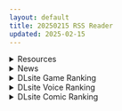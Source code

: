 ```yaml
---
layout: default
title: 20250215 RSS Reader
updated: 2025-02-15
---
```


<details class='content-parent'>
<summary>
Resources
</summary>
<details class='content-child'>
<summary>
<span class='rss-title'> [SLG/官中][200208][Ninetail, Dualtail][补档]VenusBlood FRONTIER International 全CG PC[3.2G/百度] </span> <a class='rss-link' href='https://gmgard.com/gm128620' target='_blank'>&nbsp;</a>
<div class='rss-published'> 🕛 20250214 17:48:39</div>
</summary>
<img src="https://p.inari.site/usr/804/67ac77fe3492f.jpg" /><br /><p>[SLG/官中]VenusBlood FRONTIER International&nbsp;全CG PC[3.2G/百度]</p>
</details>
<details class='content-child'>
<summary>
<span class='rss-title'> [RPG/内嵌机翻][RJ01277734][AVANTGARDE]リボーン・アイランド ~寝取らせプレイと愛のカタチ~ V1.03 全CG PC[2.2G/百度] </span> <a class='rss-link' href='https://gmgard.com/gm128621' target='_blank'>&nbsp;</a>
<div class='rss-published'> 🕛 20250214 17:48:36</div>
</summary>
<img src="https://p.inari.site/usr/804/67af079eb18f1.jpg" /><br /><p>[RPG/内嵌机翻]リボーン・アイランド ～寝取らせプレイと愛のカタチ～ V1.03&nbsp;全CG&nbsp;PC[2.2G/百度]</p>
</details>
<details class='content-child'>
<summary>
<span class='rss-title'> (合集)[Moozzi2&动漫花园&ARIA吧汉化组]水星领航员[S1+S2+S3+OVA+剧场版][1-52][简体外挂][BDrip][1080p][MKV][70.51GB] </span> <a class='rss-link' href='https://gmgard.com/gm128622' target='_blank'>&nbsp;</a>
<div class='rss-published'> 🕛 20250214 15:43:51</div>
</summary>
<img src="https://static.gmgard.us/Images/upload/72679141801571944.jpg" /><br /><p>令人害羞的台词，禁止！</p>
</details>
<details class='content-child'>
<summary>
<span class='rss-title'> [逃亡者x新桥月白日语社汉化][わさび] 安全で健全なおくすりを飲もう! (ゼルダの伝説 ブレス オブ ザ ワイルド) </span> <a class='rss-link' href='https://gmgard.com/gm128617' target='_blank'>&nbsp;</a>
<div class='rss-published'> 🕛 20250214 15:43:42</div>
</summary>
<img src="https://static.gmgard.us/Images/upload/10652141102445514.jpg" /><br /><p>最近刷王泪，刷到的一个本子感觉比较生操</p>
</details>
<details class='content-child'>
<summary>
<span class='rss-title'> 【R3581】[はやぶさん] 早熟少女のイメージビデオ撮影 処女喪失編 [附CG集] </span> <a class='rss-link' href='https://blog.reimu.net/archives/108184' target='_blank'>&nbsp;</a>
<div class='rss-published'> 🕛 20250214 08:00:58</div>
</summary>
情人节哟~污师今天终于结束了一周的出差可以回家过节了 写这篇的时候还在出差中比较匆忙，没有找到很贴合今天主题的 &#8230; <a class="more-link" href="https://blog.reimu.net/archives/108184">继续阅读<span class="screen-reader-text">【R3581】[はやぶさん] 早熟少女のイメージビデオ撮影 処女喪失編 [附CG集]</span></a>
</details>
<details class='content-child'>
<summary>
<span class='rss-title'> [自购][RJ01315626][FreakilyCharming]CauseCurse -邪神の契り- (Ver1.3.0) </span> <a class='rss-link' href='https://gmgard.com/gm128616' target='_blank'>&nbsp;</a>
<div class='rss-published'> 🕛 20250214 06:04:46</div>
</summary>
<img src="https://static.gmgard.us/Images/upload/16721140812332333.jpg" /><br /><p>嗨嗨嗨，我又来了。我最近入手希尔薇作者的新作品，我发现庭子没有人发，我就分享我自己购买的出来，老样子别在线解压，炸了@我qq2703890148补。</p>
</details>
<details class='content-child'>
<summary>
<span class='rss-title'> [自购][官中][RJ01339718][パスチャーソフト]大人的童話劇場 ~討債子爵~[940M] </span> <a class='rss-link' href='https://gmgard.com/gm128615' target='_blank'>&nbsp;</a>
<div class='rss-published'> 🕛 20250214 06:03:19</div>
</summary>
<img src="https://img.dlsite.jp/modpub/images2/work/doujin/RJ01340000/RJ01339718_img_main.jpg" /><br /><p>
入正页面：点击转跳
社团名/商标名：パスチャーソフト
贩卖日：2025年02月14日 0点
支持的语言：中文(繁体字)
分类：男主人公 胸部/奶子 历史/古风/古代 后宫 内射/中出 强制 通奸/和奸 巨乳/爆乳</p>
</details>
<details class='content-child'>
<summary>
<span class='rss-title'> [AI汉化][RJ01290097][善狐書房] NPC姦!?~異世界少女と無抵抗エッチ!~ </span> <a class='rss-link' href='https://gmgard.com/gm128619' target='_blank'>&nbsp;</a>
<div class='rss-published'> 🕛 20250214 06:02:01</div>
</summary>
<img src="https://static.gmgard.us/Images/upload/18255141241180202.jpg" /><br /><p>〇游戏介绍
本作是一款角色扮演游戏，主人公（你）在异世界与无意识、无抵抗的女孩们进行色色行为。
在攻略迷宫的过程中找到女孩，让她们成为伙伴，增强战力，
同时为了寻找更多的女孩，向新的迷宫进发！
迷宫有五个，女孩也有五个。将所有人加入队伍后，最终章将被解锁。
游戏包含战斗和探索等 RPG 游戏元素。
整体难度偏低，
可以使用作弊模式更轻松地推进游戏，
也可以从一开始就解锁所有色色事件。</p>
</details>
<details class='content-child'>
<summary>
<span class='rss-title'> [RJ01323392][みなづき茶房] ゆりっ娘ぐらし </span> <a class='rss-link' href='https://gmgard.com/gm128618' target='_blank'>&nbsp;</a>
<div class='rss-published'> 🕛 20250214 06:01:59</div>
</summary>
<img src="https://static.gmgard.us/Images/upload/13868141239364815.jpg" /><br /><p>“呐，我也可以一起去吗？”
“诶？！会很无聊的哦？”</p>
</details>

</details>
<details class='content-parent'>
<summary>
News
</summary>

</details>
<details class='content-parent'>
<summary>
DLsite Game Ranking
</summary>
<details class='content-child'>
<summary>
<span class='rss-title'> 神様の悪戯部屋 ～人妻先輩と禁断SEX～ [Mango Party] </span> <a class='rss-link' href='https://www.dlsite.com/maniax/work/=/product_id/RJ01328976.html' target='_blank'>&nbsp;</a>
<div class='rss-published'> 🕛 20250215 13:15:07</div>
</summary>
<img src ="http://img.dlsite.jp/modpub/images2/work/doujin/RJ01329000/RJ01328976_img_main.jpg"/><br/>俺のT大の時の先輩、29歳、数年後に職場で再会した。学生時代は授業のレポートや休み時間もよくつるんでいて、常に先輩の影があった。しかし卒業間近に、ある日突然先輩が音信不通になり、数年後に職場が同じ映像会社だったので再会したが、その時先輩は既に結婚していた...
</details>
<details class='content-child'>
<summary>
<span class='rss-title'> エロ検閲者(the censor) [Ntraholic] </span> <a class='rss-link' href='https://www.dlsite.com/maniax/work/=/product_id/RJ01117570.html' target='_blank'>&nbsp;</a>
<div class='rss-published'> 🕛 20250215 13:15:07</div>
</summary>
<img src ="http://img.dlsite.jp/modpub/images2/work/doujin/RJ01118000/RJ01117570_img_main.jpg"/><br/>良い検閲官になりたい!
</details>
<details class='content-child'>
<summary>
<span class='rss-title'> ゆりっ娘ぐらし [みなづき茶房] </span> <a class='rss-link' href='https://www.dlsite.com/maniax/work/=/product_id/RJ01323392.html' target='_blank'>&nbsp;</a>
<div class='rss-published'> 🕛 20250215 13:15:07</div>
</summary>
<img src ="http://img.dlsite.jp/modpub/images2/work/doujin/RJ01324000/RJ01323392_img_main.jpg"/><br/>主人公(ふたなり)とヒロイン(女)の百合カップルが田舎でのんびり暮らす。農業シミュレーション×ドットアニメH!農場は自由にレイアウト可能。
</details>
<details class='content-child'>
<summary>
<span class='rss-title'> Feelin' Click [あたりめソフト] </span> <a class='rss-link' href='https://www.dlsite.com/maniax/work/=/product_id/RJ01322424.html' target='_blank'>&nbsp;</a>
<div class='rss-published'> 🕛 20250215 13:15:07</div>
</summary>
<img src ="http://img.dlsite.jp/modpub/images2/work/doujin/RJ01323000/RJ01322424_img_main.jpg"/><br/>【3Dおさわり】うぶそうな女子〇生がマッサージに来店。信頼を獲得し、”ハンド・筆・電マ・おち〇ぽ”で堕とせ!
</details>
<details class='content-child'>
<summary>
<span class='rss-title'> NTRレッスン - DLC ～さくら編 [Hizure] </span> <a class='rss-link' href='https://www.dlsite.com/maniax/work/=/product_id/RJ01309333.html' target='_blank'>&nbsp;</a>
<div class='rss-published'> 🕛 20250215 13:15:07</div>
</summary>
<img src ="http://img.dlsite.jp/modpub/images2/work/doujin/RJ01310000/RJ01309333_img_main.jpg"/><br/>NTRレッスンのDLC!さくらちゃんは家庭教師のレッスンで何を学ぶのでしょうか?
</details>

</details>
<details class='content-parent'>
<summary>
DLsite Voice Ranking
</summary>
<details class='content-child'>
<summary>
<span class='rss-title'> [简体中文版]【早鸟限定×自慰辅助等16个特典】【5小时×各女主角路线共2篇】超亲密～无法维持男女间友情的我们～对抗诱惑守住友情…真的有必要吗? [猫麦] </span> <a class='rss-link' href='https://www.dlsite.com/maniax/work/=/product_id/RJ01340259.html' target='_blank'>&nbsp;</a>
<div class='rss-published'> 🕛 20250215 13:15:09</div>
</summary>
<img src ="http://img.dlsite.jp/modpub/images2/work/doujin/RJ01341000/RJ01340259_img_main.jpg"/><br/>亲密＆超亲密♪无法只当做朋友看待的女主角们。今天要中出谁呢?
</details>
<details class='content-child'>
<summary>
<span class='rss-title'> [繁體中文版]【早鳥限定×自慰輔助等16個特典】【5小時×各女主角路線共2篇】超親密～男女間的友情無法成立的我們～對抗誘惑守住友情…真的有必要嗎? [猫麦] </span> <a class='rss-link' href='https://www.dlsite.com/maniax/work/=/product_id/RJ01340263.html' target='_blank'>&nbsp;</a>
<div class='rss-published'> 🕛 20250215 13:15:09</div>
</summary>
<img src ="http://img.dlsite.jp/modpub/images2/work/doujin/RJ01341000/RJ01340263_img_main.jpg"/><br/>親密＆超親密♪無法只當做朋友看待的女主角們。今天要中出誰呢?
</details>
<details class='content-child'>
<summary>
<span class='rss-title'> 陽キャJKが頼みを断れなくなる催○で肉便気に堕とされる [スイカ熟成保証委員会] </span> <a class='rss-link' href='https://www.dlsite.com/maniax/work/=/product_id/RJ01202187.html' target='_blank'>&nbsp;</a>
<div class='rss-published'> 🕛 20250215 13:15:09</div>
</summary>
<img src ="http://img.dlsite.jp/modpub/images2/work/doujin/RJ01203000/RJ01202187_img_main.jpg"/><br/>親友と恋愛するために自分を利用しようとしてきたクラスメイトの女子を返り討ち。 催○でなんでも言うことを聞くようにし恋愛どころかセックス相手に。
</details>
<details class='content-child'>
<summary>
<span class='rss-title'> 【恋人ってえっちするものなんでしょ?】案外スケベな水無瀬さんが「カノジョ」になった日。 [桃色みんと] </span> <a class='rss-link' href='https://www.dlsite.com/maniax/work/=/product_id/RJ01290632.html' target='_blank'>&nbsp;</a>
<div class='rss-published'> 🕛 20250215 13:15:09</div>
</summary>
<img src ="http://img.dlsite.jp/modpub/images2/work/doujin/RJ01291000/RJ01290632_img_main.jpg"/><br/>「理由は特にない。たまたま君だった、ってだけ」成績優秀。クールで美人な女子高生。男子からの告白を一度も受けいれた事がない“高嶺の花”。そんな水無瀬さんがボクの「カノジョ」になった…。だらしなく足を広げ、肢体を見せつけてくるカノジョ…。 すらりと伸びた白い太もも、穢れのない純白の下着…。「シよ? だって…恋人ってえっちするものなんでしょ…?」
</details>
<details class='content-child'>
<summary>
<span class='rss-title'> 【背徳孕ませ懺悔】「淫呪シスター」おちんぽ中毒 膣奥で神様ごめんなさい・・・ [はにぃらばぁず] </span> <a class='rss-link' href='https://www.dlsite.com/maniax/work/=/product_id/RJ01311495.html' target='_blank'>&nbsp;</a>
<div class='rss-published'> 🕛 20250215 13:15:09</div>
</summary>
<img src ="http://img.dlsite.jp/modpub/images2/work/doujin/RJ01312000/RJ01311495_img_main.jpg"/><br/>罪深き私の汚いおまんこを神様見てください… 聖なる唇が、ザーメンでドロドロ…  子宮の奥までズブズブに犯されて、罪の精子でおまんこたぷたぷ… 純真清楚なシスターが催淫の書であなたの子種を求めオホ狂う!
</details>

</details>
<details class='content-parent'>
<summary>
DLsite Comic Ranking
</summary>
<details class='content-child'>
<summary>
<span class='rss-title'> 分かってますよね?フリーナ様 [とっとこSたろう] </span> <a class='rss-link' href='https://www.dlsite.com/maniax/work/=/product_id/RJ01326373.html' target='_blank'>&nbsp;</a>
<div class='rss-published'> 🕛 20250215 13:15:11</div>
</summary>
<img src ="http://img.dlsite.jp/modpub/images2/work/doujin/RJ01327000/RJ01326373_img_main.jpg"/><br/>水の国の大スターでありアイドルでもあるフリーナ様! 彼女にかかればどんな舞台依頼も朝飯前だった! …が男から出された依頼は紳士淑女の大人向けの依頼で…?  性知識の乏しい彼女の行く末はいかに!
</details>
<details class='content-child'>
<summary>
<span class='rss-title'> 女畜加工プラント 捕らわれたヒーロー・ツインバード加工記録 後編 [超健康屋] </span> <a class='rss-link' href='https://www.dlsite.com/maniax/work/=/product_id/RJ01294019.html' target='_blank'>&nbsp;</a>
<div class='rss-published'> 🕛 20250215 13:15:11</div>
</summary>
<img src ="http://img.dlsite.jp/modpub/images2/work/doujin/RJ01295000/RJ01294019_img_main.jpg"/><br/>様々な女性を捕らえクライアントに都合の良い女畜へと加工する女畜加工プラント。 今回捕らえられた超常の力を持つスーパーヒロイン、ニカとラキは非人道的かつ尊厳を踏みにじる残酷な加工を受け続ける事となる……
</details>
<details class='content-child'>
<summary>
<span class='rss-title'> 夏のヤリなおし5 [水蓮の宿] </span> <a class='rss-link' href='https://www.dlsite.com/maniax/work/=/product_id/RJ01297261.html' target='_blank'>&nbsp;</a>
<div class='rss-published'> 🕛 20250215 13:15:11</div>
</summary>
<img src ="http://img.dlsite.jp/modpub/images2/work/doujin/RJ01298000/RJ01297261_img_main.jpg"/><br/>夏×田舎×幼馴染の母親×汗だくセックス  誰もが一度は夢想したであろう 最高の‘夏’をサークル‘水蓮の宿’が描き出す  幼馴染の母(元教師)×かつての教え子
</details>
<details class='content-child'>
<summary>
<span class='rss-title'> 憧れの生徒会長が巨乳すぎる件 [Try&方言二人社會] </span> <a class='rss-link' href='https://www.dlsite.com/maniax/work/=/product_id/RJ01299665.html' target='_blank'>&nbsp;</a>
<div class='rss-published'> 🕛 20250215 13:15:11</div>
</summary>
<img src ="http://img.dlsite.jp/modpub/images2/work/doujin/RJ01300000/RJ01299665_img_main.jpg"/><br/>■あらすじ サークル「TRY&方言二人社会」がC104で発売した同人誌。
</details>
<details class='content-child'>
<summary>
<span class='rss-title'> 女畜加工プラント 捕らわれたヒーロー・ツインバード加工記録 前編 [超健康屋] </span> <a class='rss-link' href='https://www.dlsite.com/maniax/work/=/product_id/RJ01222062.html' target='_blank'>&nbsp;</a>
<div class='rss-published'> 🕛 20250215 13:15:11</div>
</summary>
<img src ="http://img.dlsite.jp/modpub/images2/work/doujin/RJ01223000/RJ01222062_img_main.jpg"/><br/>様々な女性を捕らえクライアントに都合の良い女畜へと加工する女畜加工プラント。 今回捕らえられた超常の力を持つスーパーヒロイン、ニカとラキは非人道的かつ尊厳を踏みにじる残酷な加工を受け続ける事となる……
</details>

</details>
